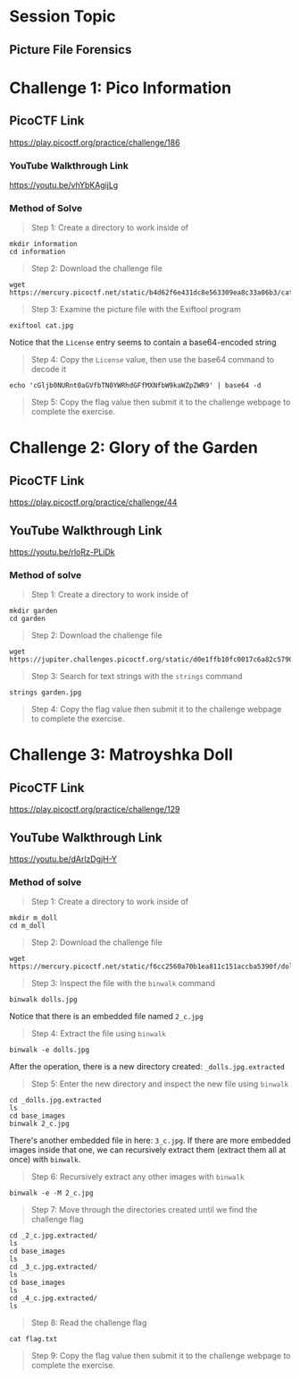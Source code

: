 # Session Topic
## Picture File Forensics
# Challenge 1: Pico Information
## PicoCTF Link
https://play.picoctf.org/practice/challenge/186
### YouTube Walkthrough Link
https://youtu.be/vhYbKAgijLg
### Method of Solve
> Step 1: Create a directory to work inside of
```
mkdir information
cd information
```
> Step 2: Download the challenge file
```
wget https://mercury.picoctf.net/static/b4d62f6e431dc8e563309ea8c33a06b3/cat.jpg
```
> Step 3: Examine the picture file with the Exiftool program
```
exiftool cat.jpg
```
Notice that the `License` entry seems to contain a base64-encoded string
> Step 4: Copy the `License` value, then use the base64 command to decode it
```
echo 'cGljb0NURnt0aGVfbTN0YWRhdGFfMXNfbW9kaWZpZWR9' | base64 -d
```
> Step 5: Copy the flag value then submit it to the challenge webpage to complete the exercise.
# Challenge 2: Glory of the Garden
## PicoCTF Link
https://play.picoctf.org/practice/challenge/44
## YouTube Walkthrough Link
https://youtu.be/rloRz-PLiDk
### Method of solve
> Step 1: Create a directory to work inside of
```
mkdir garden
cd garden
```
> Step 2: Download the challenge file
```
wget https://jupiter.challenges.picoctf.org/static/d0e1ffb10fc0017c6a82c57900f3ffe3/garden.jpg
```
> Step 3: Search for text strings with the `strings` command
```
strings garden.jpg
```
> Step 4: Copy the flag value then submit it to the challenge webpage to complete the exercise.
# Challenge 3: Matroyshka Doll
## PicoCTF Link
https://play.picoctf.org/practice/challenge/129
## YouTube Walkthrough Link
https://youtu.be/dArlzDgjH-Y
### Method of solve
> Step 1: Create a directory to work inside of
```
mkdir m_doll
cd m_doll
```
> Step 2: Download the challenge file
```
wget https://mercury.picoctf.net/static/f6cc2560a70b1ea811c151accba5390f/dolls.jpg
```
> Step 3: Inspect the file with the `binwalk` command
```
binwalk dolls.jpg
```
Notice that there is an embedded file named `2_c.jpg`
> Step 4: Extract the file using `binwalk`
```
binwalk -e dolls.jpg
```
After the operation, there is a new directory created: `_dolls.jpg.extracted`
> Step 5: Enter the new directory and inspect the new file using `binwalk`
```
cd _dolls.jpg.extracted
ls
cd base_images
binwalk 2_c.jpg
```
There's another embedded file in here: `3_c.jpg`. If there are more embedded images inside that one, we can recursively extract them (extract them all at once) with `binwalk`.
> Step 6: Recursively extract any other images with `binwalk`
```
binwalk -e -M 2_c.jpg
```
> Step 7: Move through the directories created until we find the challenge flag
```
cd _2_c.jpg.extracted/
ls
cd base_images
ls
cd _3_c.jpg.extracted/
ls
cd base_images
ls
cd _4_c.jpg.extracted/
ls
```
> Step 8: Read the challenge flag
```
cat flag.txt
```
> Step 9: Copy the flag value then submit it to the challenge webpage to complete the exercise.

